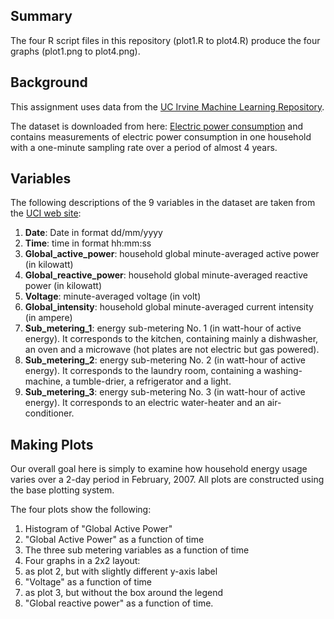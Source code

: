 ## Summary

The four R script files in this repository (plot1.R to plot4.R) produce
the four graphs (plot1.png to plot4.png).

## Background

This assignment uses data from the 
<a href="http://archive.ics.uci.edu/ml/">UC Irvine Machine
Learning Repository</a>.

The dataset is downloaded from here: <a href="https://d396qusza40orc.cloudfront.net/exdata%2Fdata%2Fhousehold_power_consumption.zip">Electric power consumption</a> and contains measurements of electric power consumption in
one household with a one-minute sampling rate over a period of almost
4 years. 

## Variables

The following descriptions of the 9 variables in the dataset are taken
from
the <a href="https://archive.ics.uci.edu/ml/datasets/Individual+household+electric+power+consumption">UCI
web site</a>:

<ol>
<li><b>Date</b>: Date in format dd/mm/yyyy </li>
<li><b>Time</b>: time in format hh:mm:ss </li>
<li><b>Global_active_power</b>: household global minute-averaged active power (in kilowatt) </li>
<li><b>Global_reactive_power</b>: household global minute-averaged reactive power (in kilowatt) </li>
<li><b>Voltage</b>: minute-averaged voltage (in volt) </li>
<li><b>Global_intensity</b>: household global minute-averaged current intensity (in ampere) </li>
<li><b>Sub_metering_1</b>: energy sub-metering No. 1 (in watt-hour of active energy). It corresponds to the kitchen, containing mainly a dishwasher, an oven and a microwave (hot plates are not electric but gas powered). </li>
<li><b>Sub_metering_2</b>: energy sub-metering No. 2 (in watt-hour of active energy). It corresponds to the laundry room, containing a washing-machine, a tumble-drier, a refrigerator and a light. </li>
<li><b>Sub_metering_3</b>: energy sub-metering No. 3 (in watt-hour of active energy). It corresponds to an electric water-heater and an air-conditioner.</li>
</ol>

## Making Plots

Our overall goal here is simply to examine how household energy usage
varies over a 2-day period in February, 2007. All plots are constructed
using the base plotting system.

The four plots show the following:
<ol>
<li>Histogram of "Global Active Power"</li>
<li>"Global Active Power" as a function of time</li>
<li>The three sub metering variables as a function of time</li>
<li>Four graphs in a 2x2 layout:
	<li>as plot 2, but with slightly different y-axis label</li>
	<li>"Voltage" as a function of time</li>
	<li>as plot 3, but without the box around the legend</li>
	<li>"Global reactive power" as a function of time.</li>
	</li>


